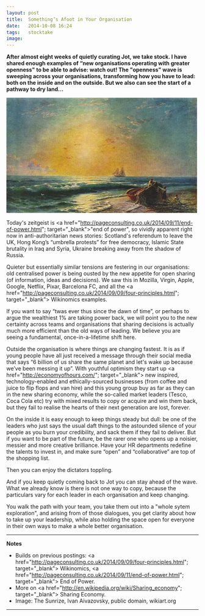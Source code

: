 ```yaml
---
layout: post
title:  Something’s Afoot in Your Organisation
date:   2014-10-08 16:24
tags: 	stocktake
image:
---
```


**After almost eight weeks of quietly curating Jot, we take stock. I have shared enough examples of “new organisations operating with greater openness" to be able to advise: watch out! The "openness" wave is sweeping across your organisations, transforming how you have to lead: both on the inside and on the outside. But we also can see the start of a pathway to dry land...**

![](/libb/images/sunrize-ivan.jpg)

Today's zeitgeist is <a href="http://pageconsulting.co.uk/2014/09/11/end-of-power.html"; target="_blank">"end of power"</a>, so vividly apparent right now in anti-authoritarian news stories: Scotland's referendum to leave the UK, Hong Kong’s “umbrella protests” for free democracy, Islamic State brutality in Iraq and Syria, Ukraine breaking away from the shadow of Russia. 

Quieter but essentially similar tensions are festering in our organisations: old centralised power is being ousted by the new appetite for open sharing (of information, ideas and decisions). We saw this in Mozilla, Virgin, Apple, Google, Netflix, Pixar, Barcelona FC, and all the <a href="http://pageconsulting.co.uk/2014/09/09/four-principles.html"; target="_blank"> Wikinomics</a> examples. 

If you want to say “twas ever thus since the dawn of time”, or perhaps to argue the wealthiest 1% are taking power back, we will point you to the new certainty across teams and organisations that sharing decisions is actually much more efficient than the old ways of leading. We believe you are seeing a fundamental, once-in-a-lifetime shift here.

Outside the organisation is where things are changing fastest. It is as if young people have all just received a message through their social media that says “6 billion of us share the same planet and let's wake up because we’ve been messing it up”.  With youthful optimism they start up <a href="http://economyofhours.com/"; target="_blank"> new inspired, technology-enabled and ethically-sourced businesses </a>
(from coffee and juice to flip flops and van hire) and this young group buy as far as they can in the new sharing economy, while the so-called market leaders (Tesco, Coca Cola etc) try with mixed results to copy or acquire and win them back, but they fail to realise the hearts of their next generation are lost, forever.

On the inside it is easy enough to keep things steady but dull: be one of the leaders who just says the usual daft things to the astounded silence of your people as you burn your credibility, and sack them if they fail to deliver. But if you want to be part of the future, be the rarer one who opens up a noisier, messier and more creative brilliance. Have your HR departments redefine the talents to invest in, and make sure “open” and “collaborative” are top of the shopping list. 

Then you can enjoy the dictators toppling.

And if you keep quietly coming back to Jot you can stay ahead of the wave. What we already know is there is not one way to copy, because the particulars vary for each leader in each organisation and keep changing. 

You walk the path with your team, you take them out into a "whole sytem exploration", and arising from of those dialogues, you get clarity about how to take up your leadership, while also holding the space open for everyone in their own ways to make a whole better organisation.  

__________________
<b>Notes</b>

* Builds on previous postings: <a href="http://pageconsulting.co.uk/2014/09/09/four-principles.html"; target="_blank"> Wikinomics</a>, <a href="http://pageconsulting.co.uk/2014/09/11/end-of-power.html"; target="_blank"> End of Power</a>. 
* More on <a href="http://en.wikipedia.org/wiki/Sharing_economy"; target="_blank"> Sharing Economy</a>. 
* Image: The Sunrize, Ivan Aivazovsky, public domain, wikiart.org

__________________







